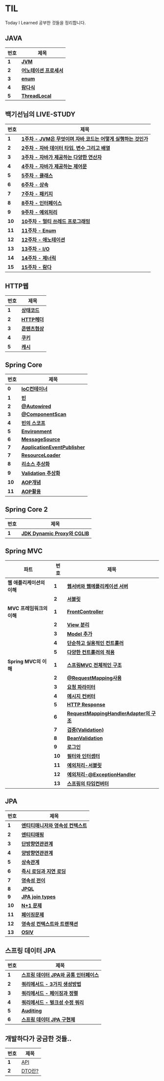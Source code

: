 # TIL
Today I Learned 공부한 것들을 정리합니다.

## JAVA
| **번호** |  **제목**  |
| ------ | ------------------------------------------------------------------ |
| **1** |**[JVM](./자바/JVM.md)**|
| **2** |**[어노테이션 프로세서](./자바/어노테이션프로세서.md)**|
| **3** |**[enum](./자바/enum.md)**|
| **4** |**[람다식](./자바/람다식.md)**|
| **5** |**[ThreadLocal](./자바/ThreadLocal.md)**|

## 백기선님의 LIVE-STUDY
| **번호** |  **제목**  |
| ------ | ------------------------------------------------------------------ |
| **1** |**[1주차 - JVM은 무엇이며 자바 코드는 어떻게 실행하는 것인가](./자바/live-study/1주차.md)**|
| **2** |**[2주차 - 자바 데이터 타입, 변수 그리고 배열](./자바/live-study/2주차.md)**|
| **3** |**[3주차 - 자바가 제공하는 다양한 연산자](./자바/live-study/3주차.md)**|
| **4** |**[4주차 - 자바가 제공하는 제어문](./자바/live-study/4주차.md)**|
| **5** |**[5주차 - 클래스](./자바/live-study/5주차.md)**|
| **6** |**[6주차 - 상속](./자바/live-study/6주차.md)**|
| **7** |**[7주차 - 패키지](./자바/live-study/7주차.md)**|
| **8** |**[8주차 - 인터페이스](./자바/live-study/8주차.md)**|
| **9** |**[9주차 - 예외처리](./자바/live-study/9주차.md)**|
| **10** |**[10주차 - 멀티 쓰레드 프로그래밍](./자바/live-study/10주차.md)**|
| **11** |**[11주차 - Enum](./자바/live-study/11주차.md)**|
| **12** |**[12주차 - 애노테이션](./자바/live-study/12주차.md)**|
| **13** |**[13주차 - I/O](./자바/live-study/13주차.md)**|
| **14** |**[14주차 - 제너릭](./자바/live-study/14주차.md)**|
| **15** |**[15주차 - 람다](./자바/live-study/15주차.md)**|

## HTTP웹
| **번호** |  **제목**  |
| ------ | ------------------------------------------------------------------ |
| **1** |**[상태코드](/HTTP/HTTP상태코드.md)**|
| **2** |**[HTTP헤더](/HTTP/HTTP헤더.md)**|
| **3** |**[콘텐츠협상](/HTTP/content_negotiation.md)**|
| **4** |**[쿠키](/HTTP/쿠키.md)**|
| **5** |**[캐시](/HTTP/캐시.md)**|

## Spring Core
| **번호** |  **제목**  |
| ------ | ------------------------------------------------------------------ |
| **0** |**[IoC컨테이너](./SpringCore/IoC.md)**|
| **1** |**[빈](./SpringCore/Bean.md)**|
| **2** |**[@Autowired](./SpringCore/@Autowired.md)**|
| **3** |**[@ComponentScan](./SpringCore/컴포넌트와스캔.md)**|
| **4** |**[빈의 스코프](./SpringCore/빈의스코프.md)**|
| **5** |**[Environment](./SpringCore/Environment.md)**|
| **6** |**[MessageSource](./SpringCore/MessageSource.md)**|
| **7** |**[ApplicationEventPublisher](./SpringCore/ApplicationEventPublisher.md)**|
| **7** |**[ResourceLoader](./SpringCore/ResourceLoader.md)**|
| **8** |**[리소스 추상화](./SpringCore/리소스추상화.md)**|
| **9** |**[Validation 추상화](./SpringCore/Validation추상화.md)**|
| **10** |**[AOP개념](./SpringCore/AoP개념.md)**|
| **11** |**[AOP활용](./SpringCore/AoP활용.md)**|

## Spring Core 2
| **번호** |  **제목**  |
| ------ | ------------------------------------------------------------------ |
| **1** |**[JDK Dynamic Proxy와 CGLIB](./SpringCore/SpringCore_Advanced/JDK동적프록시_vs_CGLIB.md)**|

## Spring MVC
| **파트** |  **번호**  | **제목** |
| --------- | ------ |------------------------------------------------------------------ |
| **웹 애플리케이션의 이해** | **1** |**[웹서버와 웹에플리케이션 서버](/SpringMVC/웹애플리케이션의이해/웹서버&WAS.md)**|
| | **2** |**[서블릿](/SpringMVC/웹애플리케이션의이해/서블릿.md)**|
| **MVC 프레임워크의 이해** | **1** | **[FrontController](/SpringMVC/MVC프레임워크의이해/front-controller_pattern.md)**|
| | **2** |**[View 분리](/SpringMVC/MVC프레임워크의이해/view의분리.md)**|
| | **3** |**[Model 추가](/SpringMVC/MVC프레임워크의이해/view의분리.md)**|
| | **4** |**[단순하고 실용적인 컨트롤러](/SpringMVC/MVC프레임워크의이해/단순실용컨트롤러.md)**|
| | **5** |**[다양한 컨트롤러의 적용](/SpringMVC/MVC프레임워크의이해/여러컨트롤러적용.md)**|
| **Spring MVC의 이해** | **1** | **[스프링MVC 전체적인 구조](/SpringMVC/SpringMVC/스프링MVC구조.md)**|
| | **2** | **[@RequestMapping사용](/SpringMVC/SpringMVC/@RequestMapping.md)** |
| | **3** | **[요청 파라미터](/SpringMVC/SpringMVC/Http요청파라미터.md)** |
| | **4** | **[메시지 컨버터](/SpringMVC/SpringMVC/HttpMessageConverter.md)** |
| | **5** | **[HTTP Response](/SpringMVC/SpringMVC/Http응답.md)** |
| | **6** | **[RequestMappingHandlerAdapter의 구조](/SpringMVC/SpringMVC/RequestMappingHandlerAdapter구조.md)** |
| | **7** | **[검증(Validation)](/SpringMVC/SpringMVC2/검증.md)** |
| | **8** | **[BeanValidation](/SpringMVC/SpringMVC2/BeanValidation.md)** |
| | **9** | **[로그인](/SpringMVC/SpringMVC2/로그인.md)** |
| | **10** | **[필터와 인터셉터](/SpringMVC/SpringMVC2/필터와인터셉터.md)** |
| | **11** | **[예외처리-서블릿](/SpringMVC/SpringMVC2/예외처리_서블릿.md)** |
| | **12** | **[예외처리-@ExceptionHandler](/SpringMVC/SpringMVC2/@ExceptionHandler.md)** |
| | **13** | **[스프링의 타입컨버터](/SpringMVC/SpringMVC2/스프링Converter.md)** |

## JPA
|  **번호**  | **제목** |
| --------- | ------ |
| **1** | **[엔티티매니저와 영속성 컨텍스트](/JPA/엔티티매니저.md)** |
| **2** | **[엔티티매핑](/JPA/엔티티매핑.md)** |
| **3** | **[단방향연관관계](/JPA/단방향연관관계.md)** |
| **4** | **[양방향연관관계](/JPA/양방향연관관계.md)** |
| **5** | **[상속관계](/JPA/상속관계매핑.md)** |
| **6** | **[즉시 로딩과 지연 로딩](/JPA/즉시로딩과지연로딩.md)** |
| **7** | **[영속성 전이](/JPA/영속성전이.md)** |
| **8** | **[JPQL](/JPA/JPQL.md)** |
| **9** | **[JPA join types](/JPA/JPA조인타입.md)** |
| **10** | **[N+1 문제](/JPA/N+1문제.md)** |
| **11** | **[페이징문제](/JPA/페이징과한계돌파.md)** |
| **12** | **[영속성 컨텍스트와 트랜잭션](/JPA/영속성컨텍스트와트랜잭션.md)** |
| **13** | **[OSIV](/JPA/OSIV.md)** |

## 스프링 데이터 JPA
| **번호** | **제목** |
| ------- | ------- |
| **1** | **[스프링 데이터 JPA와 공통 인터페이스](/JPA/SpringDataJPA/스프링_데이터_JPA와_공통_인터페이스.md)** |
| **2** | **[쿼리메서드 - 3가지 생성방법](/JPA/SpringDataJPA/쿼리메서드_시작.md)** |
| **3** | **[쿼리메서드 - 페이징과 정렬](/JPA/SpringDataJPA/쿼리메서드_페이징과정렬.md)** |
| **4** | **[쿼리메서드 - 벌크성 수정 쿼리](/JPA/SpringDataJPA/벌크성수정쿼리.md)** |
| **5** | **[Auditing](/JPA/SpringDataJPA/Auditing.md)** |
| **6** | **[스프링 데이터 JPA 구현체](/JPA/SpringDataJPA/스프링데이터JPA분석.md)** |

## 개발하다가 궁금한 것들..
| **번호** | **제목** |
| ------- | ----------------- |
| **1** | [API](/정리/API.md) |
| **2** | [DTO란?](/정리/DTO.md) |